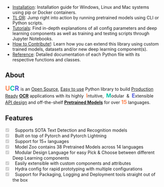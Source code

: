 - [Installation](coming_soon.md): Installation guide for Windows, Linux and Mac systems using pip or Docker containers.
- [TL;DR](coming_soon.md): Jump right into action by running pretrained models using CLI or Python scripts.
- [Tutorials](coming_soon.md): Find in-depth explanations of all config parameters and deep learning components as well as training and testing scripts through Jupyter Notebooks.
- [How to Contribute!](coming_soon.md): Learn how you can extend this library using custom trained models, datasets and/or new deep learning component(s).
- [Reference](coming_soon.md): Detailed documentation of each Python file with its respective functions and classes.

## About
<span style="font-weight:bold; font-size: 150%; color:#FF8856">U</span><span style="font-weight:bold; font-size: 150%; color:#0AC5A8">C</span><span style="font-weight:bold; font-size: 150%; color:#525CDD">R </span> is an <u>Open Source</u>, <u>Easy to use</u> Python library to build <u>Production Ready</u> **[OCR](https://en.wikipedia.org/wiki/Optical_character_recognition)** applications with its highly &nbsp;<span style="font-weight:bold; font-size: 125%; color:#FF8856">I</span>ntuitive, &nbsp;<span style="font-weight:bold; font-size: 125%; color:#0AC5A8">M</span>odular&nbsp; & &nbsp;<span style="font-weight:bold; font-size: 125%; color:#525CDD">E</span>xtensible <u>API design</u> and off-the-shelf **[Pretrained Models](pretrained.md)** for over <span style="font-weight:bold; font-size: 125%; color:#FF8856">15</span> languages.  

## Features

<ul class="task-list">
    <li class="task-list-item">
        <label class="task-list-control">
            <input type="checkbox" disabled checked="">
            <span class="task-list-indicator"></span>
        </label>
        &nbsp;Supports SOTA Text Detection and Recognition models 
    </li>
    <li class="task-list-item">
        <label class="task-list-control">
            <input type="checkbox" disabled checked="">
            <span class="task-list-indicator"></span>
        </label>
        &nbsp;Built on top of Pytorch and Pytorch Lightning
    </li>
    <li class="task-list-item">
        <label class="task-list-control">
            <input type="checkbox" disabled checked="">
            <span class="task-list-indicator"></span>
        </label>
        &nbsp;Support for 15+ languages
    </li>
    <li class="task-list-item">
        <label class="task-list-control">
            <input type="checkbox" disabled checked="">
            <span class="task-list-indicator"></span>
        </label>
        &nbsp;Model Zoo contains 38 Pretrained Models across 14 languages
    </li>
    <li class="task-list-item">
        <label class="task-list-control">
            <input type="checkbox" disabled checked="">
            <span class="task-list-indicator"></span>
        </label>
        &nbsp;Modular Design Language for easy Pick & Choose between different Deep Learning components
    </li>
    <li class="task-list-item">
        <label class="task-list-control">
            <input type="checkbox" disabled checked="">
            <span class="task-list-indicator"></span>
        </label>
        &nbsp;Easily extensible with custom components and attributes
    </li>
    <li class="task-list-item">
        <label class="task-list-control">
            <input type="checkbox" disabled checked="">
            <span class="task-list-indicator"></span>
        </label>
        &nbsp;Hydra config for rapid prototyping with multiple configurations
    </li>
    <li class="task-list-item">
        <label class="task-list-control">
            <input type="checkbox" disabled checked="">
            <span class="task-list-indicator"></span>
        </label>
        &nbsp;Support for Packaging, Logging and Deployment tools straight out of the box
    </li>
</ul>